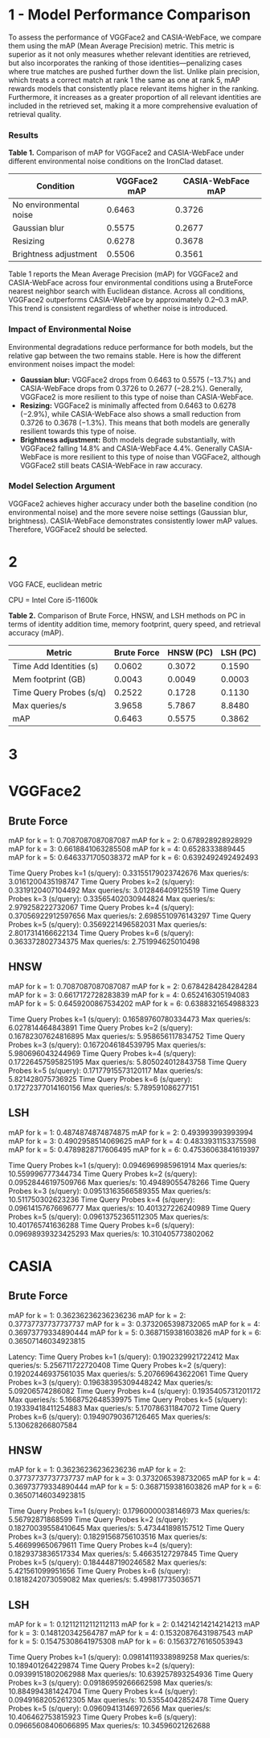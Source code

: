 # 1 - Model Performance Comparison
To assess the performance of VGGFace2 and CASIA-WebFace, we compare them using the mAP (Mean Average Precision) metric. This metric is superior as it not only measures whether relevant identities are retrieved, but also incorporates the ranking of those identities—penalizing cases where true matches are pushed further down the list. Unlike plain precision, which treats a correct match at rank 1 the same as one at rank 5, mAP rewards models that consistently place relevant items higher in the ranking. Furthermore, it increases as a greater proportion of all relevant identities are included in the retrieved set, making it a more comprehensive evaluation of retrieval quality.

### Results
**Table 1.** Comparison of mAP for VGGFace2 and CASIA-WebFace under different environmental noise conditions on the IronClad dataset.

| Condition              | VGGFace2 mAP | CASIA-WebFace mAP |
|------------------------|--------------|-------------------|
| No environmental noise | 0.6463       | 0.3726            |
| Gaussian blur          | 0.5575       | 0.2677            |
| Resizing               | 0.6278       | 0.3678            |
| Brightness adjustment  | 0.5506       | 0.3561            |

Table 1 reports the Mean Average Precision (mAP) for VGGFace2 and CASIA-WebFace across four environmental conditions using a BruteForce nearest neighbor search with Euclidean distance. Across all conditions, VGGFace2 outperforms CASIA-WebFace by approximately 0.2–0.3 mAP. This trend is consistent regardless of whether noise is introduced.

### Impact of Environmental Noise
Environmental degradations reduce performance for both models, but the relative gap between the two remains stable. Here is how the different environment noises impact the model:

* **Gaussian blur:** VGGFace2 drops from 0.6463 to 0.5575 (−13.7%) and CASIA-WebFace drops from 0.3726 to 0.2677 (−28.2%). Generally, VGGFace2 is more resilient to this type of noise than CASIA-WebFace.
* **Resizing:** VGGFace2 is minimally affected from 0.6463 to 0.6278 (−2.9%), while CASIA-WebFace also shows a small reduction from 0.3726 to 0.3678 (−1.3%). This means that both models are generally resilient towards this type of noise.
* **Brightness adjustment:** Both models degrade substantially, with VGGFace2 falling 14.8% and CASIA-WebFace 4.4%. Generally CASIA-WebFace is more resilient to this type of noise than VGGFace2, although VGGFace2 still beats CASIA-WebFace in raw accuracy.


### Model Selection Argument
VGGFace2 achieves higher accuracy under both the baseline condition (no environmental noise) and the more severe noise settings (Gaussian blur, brightness). CASIA-WebFace demonstrates consistently lower mAP values. Therefore, VGGFace2 should be selected.

# 2
VGG FACE, euclidean metric

CPU = Intel Core i5-11600k

**Table 2.** Comparison of Brute Force, HNSW, and LSH methods on PC in terms of identity addition time, memory footprint, query speed, and retrieval accuracy (mAP).

| Metric                  | Brute Force | HNSW (PC) | LSH (PC) |
|-------------------------|-------------|-----------|----------|
| Time Add Identities (s) | 0.0602      | 0.3072    | 0.1590   |
| Mem footprint (GB)      | 0.0043      | 0.0049    | 0.0003   |
| Time Query Probes (s/q) | 0.2522      | 0.1728    | 0.1130   |
| Max queries/s           | 3.9658      | 5.7867    | 8.8480   |
| mAP                     | 0.6463      | 0.5575    | 0.3862   |


# 3
# VGGFace2

## Brute Force
mAP for k = 1: 0.7087087087087087
mAP for k = 2: 0.678928928928929
mAP for k = 3: 0.6618841063285508
mAP for k = 4: 0.6528333889445
mAP for k = 5: 0.6463371705038372
mAP for k = 6: 0.6392492492492493

Time Query Probes k=1 (s/query):
0.33155179023742676
Max queries/s:
3.0161200435198747
Time Query Probes k=2 (s/query):
0.3319120407104492
Max queries/s:
3.012846409125519
Time Query Probes k=3 (s/query):
0.33565402030944824
Max queries/s:
2.979258222732067
Time Query Probes k=4 (s/query):
0.37056922912597656
Max queries/s:
2.6985510976143297
Time Query Probes k=5 (s/query):
0.3569221496582031
Max queries/s:
2.8017314166622134
Time Query Probes k=6 (s/query):
0.363372802734375
Max queries/s:
2.751994625010498

## HNSW
mAP for k = 1: 0.7087087087087087
mAP for k = 2: 0.6784284284284284
mAP for k = 3: 0.6617172728283839
mAP for k = 4: 0.652416305194083
mAP for k = 5: 0.6459200867534202
mAP for k = 6: 0.6388321654988323

Time Query Probes k=1 (s/query):
0.16589760780334473
Max queries/s:
6.027814464843891
Time Query Probes k=2 (s/query):
0.16782307624816895
Max queries/s:
5.958656117834752
Time Query Probes k=3 (s/query):
0.1672046184539795
Max queries/s:
5.980696043244969
Time Query Probes k=4 (s/query):
0.17226457595825195
Max queries/s:
5.805024012843758
Time Query Probes k=5 (s/query):
0.17177915573120117
Max queries/s:
5.821428075736925
Time Query Probes k=6 (s/query):
0.17272377014160156
Max queries/s:
5.789591086277151

## LSH
mAP for k = 1: 0.4874874874874875
mAP for k = 2: 0.493993993993994
mAP for k = 3: 0.4902958514069625
mAP for k = 4: 0.4833931153375598
mAP for k = 5: 0.4789828717606495
mAP for k = 6: 0.47536063841619397

Time Query Probes k=1 (s/query):
0.0946969985961914
Max queries/s:
10.559996777344734
Time Query Probes k=2 (s/query):
0.09528446197509766
Max queries/s:
10.49489055478266
Time Query Probes k=3 (s/query):
0.09513163566589355
Max queries/s:
10.511750302623236
Time Query Probes k=4 (s/query):
0.09614157676696777
Max queries/s:
10.401327226240989
Time Query Probes k=5 (s/query):
0.09613752365112305
Max queries/s:
10.401765741636288
Time Query Probes k=6 (s/query):
0.09698939323425293
Max queries/s:
10.310405773802062

# CASIA
## Brute Force
mAP for k = 1: 0.36236236236236236
mAP for k = 2: 0.37737737737737737
mAP for k = 3: 0.3732065398732065
mAP for k = 4: 0.36973779334890444
mAP for k = 5: 0.3687159381603826
mAP for k = 6: 0.36507146034923815

Latency:
Time Query Probes k=1 (s/query):
0.1902329921722412
Max queries/s:
5.256711722720408
Time Query Probes k=2 (s/query):
0.19202446937561035
Max queries/s:
5.207669643622061
Time Query Probes k=3 (s/query):
0.19638395309448242
Max queries/s:
5.09206574286082
Time Query Probes k=4 (s/query):
0.1935405731201172
Max queries/s:
5.1668752648539975
Time Query Probes k=5 (s/query):
0.19339418411254883
Max queries/s:
5.170786311847072
Time Query Probes k=6 (s/query):
0.19490790367126465
Max queries/s:
5.130628266807584

## HNSW
mAP for k = 1: 0.36236236236236236
mAP for k = 2: 0.37737737737737737
mAP for k = 3: 0.3732065398732065
mAP for k = 4: 0.36973779334890444
mAP for k = 5: 0.3687159381603826
mAP for k = 6: 0.36507146034923815

Time Query Probes k=1 (s/query):
0.17960000038146973
Max queries/s:
5.56792871868599
Time Query Probes k=2 (s/query):
0.18270039558410645
Max queries/s:
5.473441898157512
Time Query Probes k=3 (s/query):
0.18291568756103516
Max queries/s:
5.466999650679611
Time Query Probes k=4 (s/query):
0.1829373836517334
Max queries/s:
5.46635127297845
Time Query Probes k=5 (s/query):
0.1844487190246582
Max queries/s:
5.421561099951656
Time Query Probes k=6 (s/query):
0.1818242073059082
Max queries/s:
5.499817735036571

## LSH
mAP for k = 1: 0.12112112112112113
mAP for k = 2: 0.14214214214214213
mAP for k = 3: 0.148120342564787
mAP for k = 4: 0.15320876431987543
mAP for k = 5: 0.15475308641975308
mAP for k = 6: 0.15637276165053943

Time Query Probes k=1 (s/query):
0.09814119338989258
Max queries/s:
10.189401264229874
Time Query Probes k=2 (s/query):
0.09399151802062988
Max queries/s:
10.639257893254936
Time Query Probes k=3 (s/query):
0.09186959266662598
Max queries/s:
10.884994381424704
Time Query Probes k=4 (s/query):
0.09491682052612305
Max queries/s:
10.53554042852478
Time Query Probes k=5 (s/query):
0.09609413146972656
Max queries/s:
10.406462753815923
Time Query Probes k=6 (s/query):
0.09665608406066895
Max queries/s:
10.34596021262688
